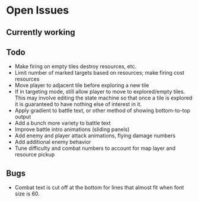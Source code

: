 # Open Issues

## Currently working


## Todo

- Make firing on empty tiles destroy resources, etc.
- Limit number of marked targets based on resources; make firing cost resources
- Move player to adjacent tile before exploring a new tile
- If in targeting mode, still allow player to move to explored/empty tiles. This
may involve editing the state machine so that once a tile is explored it is
guaranteed to have nothing else of interest in it.
- Apply gradient to battle text, or other method of showing bottom-to-top output
- Add a bunch more variety to battle text
- Improve battle intro animations (sliding panels)
- Add enemy and player attack animations, flying damage numbers
- Add additional enemy behavior
- Tune difficulty and combat numbers to account for map layer and resource pickup

## Bugs

- Combat text is cut off at the bottom for lines that almost fit when font size
is 60.